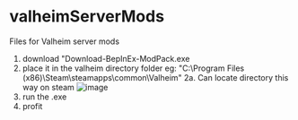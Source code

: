 # valheimServerMods
Files for Valheim server mods


1. download "Download-BepInEx-ModPack.exe
2. place it in the valheim directory folder  eg: "C:\Program Files (x86)\Steam\steamapps\common\Valheim"
  2a. Can locate directory this way on steam
    ![image](https://user-images.githubusercontent.com/26890196/204691510-1568b898-207f-4450-9651-433cd244ebda.png)
4. run the .exe
5. profit
